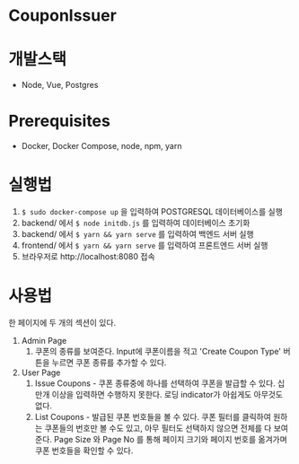 # CouponIssuer

# 개발스택
* Node, Vue, Postgres
# Prerequisites
* Docker, Docker Compose, node, npm, yarn
# 실행법
1. `$ sudo docker-compose up` 을 입력하여 POSTGRESQL 데이터베이스를 실행
2. backend/ 에서 `$ node initdb.js` 를 입력하여 데이터베이스 초기화
3. backend/ 에서 `$ yarn && yarn serve` 를 입력하여 백엔드 서버 실행
4. frontend/ 에서 `$ yarn && yarn serve` 를 입력하여 프론트엔드 서버 실행
5. 브라우저로 http://localhost:8080 접속
# 사용법
한 페이지에 두 개의 섹션이 있다.
1. Admin Page
    1. 쿠폰의 종류를 보여준다. Input에 쿠폰이름을 적고 'Create Coupon Type' 버튼을 누르면 쿠폰 종류를 추가할 수 있다.
2. User Page
    1. Issue Coupons - 쿠폰 종류중에 하나를 선택하여 쿠폰을 발급할 수 있다. 십만개 이상을 입력하면 수행하지 못한다. 로딩 indicator가 아쉽게도 아무것도 없다.
    2. List Coupons - 발급된 쿠폰 번호들을 볼 수 있다. 쿠폰 필터를 클릭하여 원하는 쿠폰들의 번호만 볼 수도 있고, 아무 필터도 선택하지 않으면 전체를 다 보여준다. Page Size 와 Page No 를 통해 페이지 크기와 페이지 번호를 옮겨가며 쿠폰 번호들을 확인할 수 있다.
